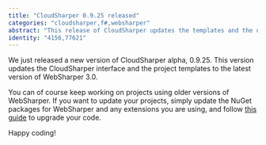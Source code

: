 ```yaml
---
title: "CloudSharper 0.9.25 released"
categories: "cloudsharper,f#,websharper"
abstract: "This release of CloudSharper updates the templates and the user interface itself to the latest WebSharper."
identity: "4156,77621"
---
```

We just released a new version of CloudSharper alpha, 0.9.25. This version updates the CloudSharper interface and the project templates to the latest version of WebSharper 3.0.

You can of course keep working on projects using older versions of WebSharper. If you want to update your projects, simply update the NuGet packages for WebSharper and any extensions you are using, and follow [this guide](http://websharper.com/blog-entry/4155) to upgrade your code.

Happy coding!
